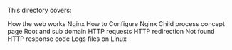 This directory covers:

How the web works
Nginx
How to Configure Nginx
Child process concept page
Root and sub domain
HTTP requests
HTTP redirection
Not found HTTP response code
Logs files on Linux
